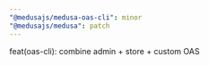 ```yaml
---
"@medusajs/medusa-oas-cli": minor
"@medusajs/medusa": patch
---
```


feat(oas-cli): combine admin + store + custom OAS
